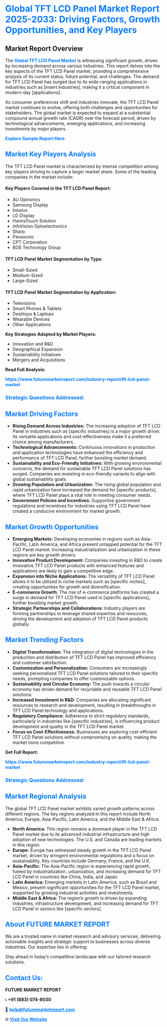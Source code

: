 <h1 style="color: #007BFF;">Global TFT LCD Panel Market Report 2025-2033: Driving Factors, Growth Opportunities, and Key Players</h1>

<section id="overview">
<h2>Market Report Overview</h2>
<p>The <a href="https://www.futuremarketreport.com/industry-report/tft-lcd-panel-market" style="color: #007BFF; text-decoration: none;"><strong>Global TFT LCD Panel Market</strong></a> is witnessing significant growth, driven by increasing demand across various industries. This report delves into the key aspects of the TFT LCD Panel market, providing a comprehensive analysis of its current status, future potential, and challenges. The demand for TFT LCD Panel has surged due to its wide-ranging applications in industries such as [insert industries], making it a critical component in modern-day [applications].</p>
<p>As consumer preferences shift and industries innovate, the TFT LCD Panel market continues to evolve, offering both challenges and opportunities for stakeholders. The global market is expected to expand at a substantial compound annual growth rate (CAGR) over the forecast period, driven by technological advancements, emerging applications, and increasing investments by major players.</p>
</section>

<section id="overview">
<p><a href="https://www.futuremarketreport.com/request-sample/reportId=42025" style="color: #007BFF; text-decoration: none;"><strong>Explore Sample Report Here</strong></a></p>
</section>

<section id="key-players">
<h2 style="color: #007BFF;">Market Key Players Analysis</h2>
<p>The TFT LCD Panel market is characterized by intense competition among key players striving to capture a larger market share. Some of the leading companies in the market include:</p>
<h4>Key Players Covered in the TFT LCD Panel Report:</h4>
<ul><li>AU Optronics</li><li>Samsung Display</li><li>Innolux</li><li>LG Display</li><li>HannsTouch Solution</li><li>InfoVision Optoelectronics</li><li>Sharp</li><li>Panasonic</li><li>CPT Corporation</li><li>BOE Technology Group</li></ul>
<h4>TFT LCD Panel Market Segmentation by Type:</h4>
<ul><li>Small-Sized</li><li>Medium-Sized</li><li>Large-Sized</li></ul>

<h4>TFT LCD Panel Market Segmentation by Application:</h4>
<ul><li>Televisions</li><li>Smart Phones &amp; Tablets</li><li>Desktops &amp; Laptops</li><li>Wearable Devices</li><li>Other Applications</li></ul>
<p><strong>Key Strategies Adopted by Market Players:</strong></p>
<ul>
<li>Innovation and R&D</li>
<li>Geographical Expansion</li>
<li>Sustainability Initiatives</li>
<li>Mergers and Acquisitions</li>
</ul>
</section>

<section>
<p><strong>Read Full Analysis: </strong></p><a href="https://www.futuremarketreport.com/industry-report/tft-lcd-panel-market" style="color: #007BFF; text-decoration: none;"><strong>https://www.futuremarketreport.com/industry-report/tft-lcd-panel-market</strong></a>
<h3 style="color: #007BFF;">Strategic Questions Addressed:</h3>
</section>

<section id="driving-factors">
<h2 style="color: #007BFF;">Market Driving Factors</h2>
<ul>
<li><strong>Rising Demand Across Industries:</strong> The increasing adoption of TFT LCD Panel in industries such as [specific industries] is a major growth driver. Its versatile applications and cost-effectiveness make it a preferred choice among manufacturers.</li>
<li><strong>Technological Advancements:</strong> Continuous innovations in production and application technologies have enhanced the efficiency and performance of TFT LCD Panel, further boosting market demand.</li>
<li><strong>Sustainability and Eco-Friendly Initiatives:</strong> With growing environmental concerns, the demand for sustainable TFT LCD Panel solutions has surged. Companies are investing in eco-friendly variants to align with global sustainability goals.</li>
<li><strong>Growing Population and Urbanization:</strong> The rising global population and rapid urbanization have increased the demand for [specific products], where TFT LCD Panel plays a vital role in meeting consumer needs.</li>
<li><strong>Government Policies and Incentives:</strong> Supportive government regulations and incentives for industries using TFT LCD Panel have created a conducive environment for market growth.</li>
</ul>
</section>

<section id="growth-opportunities">
<h2 style="color: #007BFF;">Market Growth Opportunities</h2>
<ul>
<li><strong>Emerging Markets:</strong> Developing economies in regions such as Asia-Pacific, Latin America, and Africa present untapped potential for the TFT LCD Panel market. Increasing industrialization and urbanization in these regions are key growth drivers.</li>
<li><strong>Innovative Product Development:</strong> Companies investing in R&D to create innovative TFT LCD Panel products with enhanced features and applications are likely to gain a competitive edge.</li>
<li><strong>Expansion into Niche Applications:</strong> The versatility of TFT LCD Panel allows it to be utilized in niche markets such as [specific niches], creating opportunities for growth and diversification.</li>
<li><strong>E-commerce Growth:</strong> The rise of e-commerce platforms has created a surge in demand for TFT LCD Panel used in [specific applications], further boosting market growth.</li>
<li><strong>Strategic Partnerships and Collaborations:</strong> Industry players are forming partnerships to leverage shared expertise and resources, driving the development and adoption of TFT LCD Panel products globally.</li>
</ul>
</section>

<section id="trending-factors">
<h2 style="color: #007BFF;">Market Trending Factors</h2>
<ul>
<li><strong>Digital Transformation:</strong> The integration of digital technologies in the production and distribution of TFT LCD Panel has improved efficiency and customer satisfaction.</li>
<li><strong>Customization and Personalization:</strong> Consumers are increasingly seeking personalized TFT LCD Panel solutions tailored to their specific needs, prompting companies to offer customizable options.</li>
<li><strong>Sustainability and Circular Economy:</strong> The push towards a circular economy has driven demand for recyclable and reusable TFT LCD Panel solutions.</li>
<li><strong>Increased Investment in R&D:</strong> Companies are allocating significant resources to research and development, resulting in breakthroughs in TFT LCD Panel technology and applications.</li>
<li><strong>Regulatory Compliance:</strong> Adherence to strict regulatory standards, particularly in industries like [specific industries], is influencing product development and quality in the TFT LCD Panel market.</li>
<li><strong>Focus on Cost-Effectiveness:</strong> Businesses are exploring cost-efficient TFT LCD Panel solutions without compromising on quality, making the market more competitive.</li>
</ul>
</section>

<section>
<p><strong>Get Full Report: </strong></p><a href="https://www.futuremarketreport.com/industry-report/tft-lcd-panel-market" style="color: #007BFF; text-decoration: none;"><strong>https://www.futuremarketreport.com/industry-report/tft-lcd-panel-market</strong></a>
<h3 style="color: #007BFF;">Strategic Questions Addressed:</h3>
</section>


<section id="regional-analysis">
<h2 style="color: #007BFF;">Market Regional Analysis</h2>
<p>The global TFT LCD Panel market exhibits varied growth patterns across different regions. The key regions analyzed in this report include North America, Europe, Asia-Pacific, Latin America, and the Middle East & Africa:</p>
<ul>
<li><strong>North America:</strong> This region remains a dominant player in the TFT LCD Panel market due to its advanced industrial infrastructure and high adoption of new technologies. The U.S. and Canada are leading markets in this region.</li>
<li><strong>Europe:</strong> Europe has witnessed steady growth in the TFT LCD Panel market, driven by stringent environmental regulations and a focus on sustainability. Key countries include Germany, France, and the U.K.</li>
<li><strong>Asia-Pacific:</strong> The Asia-Pacific region is experiencing rapid growth, fueled by industrialization, urbanization, and increasing demand for TFT LCD Panel in countries like China, India, and Japan.</li>
<li><strong>Latin America:</strong> Emerging markets in Latin America, such as Brazil and Mexico, present significant opportunities for the TFT LCD Panel market, supported by growing industrial activities and investments.</li>
<li><strong>Middle East & Africa:</strong> The region’s growth is driven by expanding industries, infrastructure development, and increasing demand for TFT LCD Panel in sectors like [specific sectors].</li>
</ul>
</section>

<footer>
<h2 style="color: #007BFF;">About FUTURE MARKET REPORT</h2>
<p>We are a trusted name in market research and advisory services, delivering actionable insights and strategic support to businesses across diverse industries. Our expertise lies in offering:</p>

<p>Stay ahead in today’s competitive landscape with our tailored research solutions.</p>

<h2 style="color: #007BFF;">Contact Us:</h2>
<p><strong>FUTURE MARKET REPORT</strong></p>
<p>📞 <strong>+91 (883) 074-8030</strong></p>
<p>📧 <strong><a href="mailto:help@futuremarketreport.com" style="color: #007BFF;">help@futuremarketreport.com</a></strong></p>
<p>🌐 <strong><a href="https://www.futuremarketreport.com/" style="color: #007BFF;">Visit Our Website</a></strong></p>
</footer>